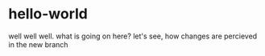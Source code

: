 # hello-world
well well well. what is going on here?
let's see, how changes are percieved in the new branch
